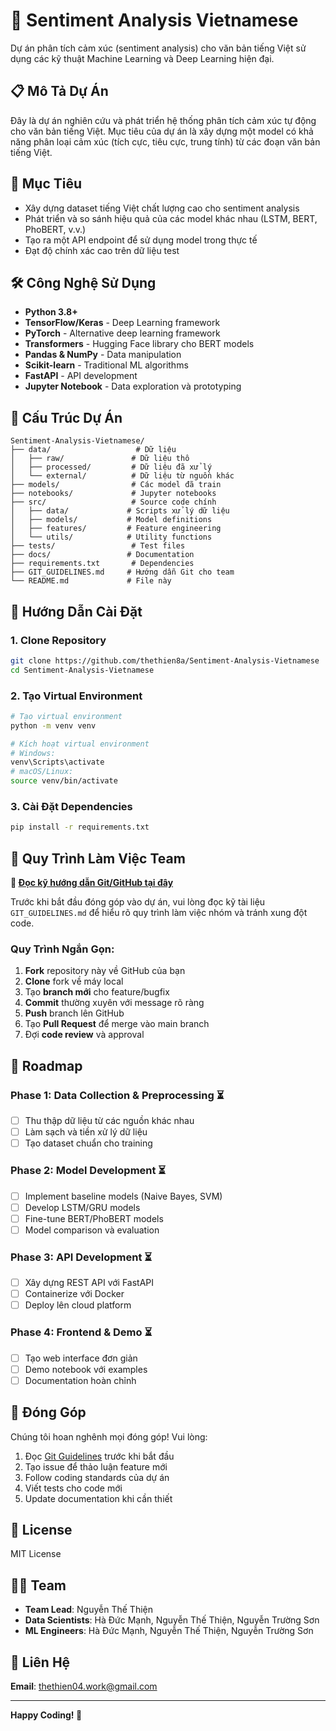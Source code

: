 # 🚀 Sentiment Analysis Vietnamese

Dự án phân tích cảm xúc (sentiment analysis) cho văn bản tiếng Việt sử dụng các kỹ thuật Machine Learning và Deep Learning hiện đại.

## 📋 Mô Tả Dự Án

Đây là dự án nghiên cứu và phát triển hệ thống phân tích cảm xúc tự động cho văn bản tiếng Việt. Mục tiêu của dự án là xây dựng một model có khả năng phân loại cảm xúc (tích cực, tiêu cực, trung tính) từ các đoạn văn bản tiếng Việt.

## 🎯 Mục Tiêu

- Xây dựng dataset tiếng Việt chất lượng cao cho sentiment analysis
- Phát triển và so sánh hiệu quả của các model khác nhau (LSTM, BERT, PhoBERT, v.v.)
- Tạo ra một API endpoint để sử dụng model trong thực tế
- Đạt độ chính xác cao trên dữ liệu test

## 🛠️ Công Nghệ Sử Dụng

- **Python 3.8+**
- **TensorFlow/Keras** - Deep Learning framework
- **PyTorch** - Alternative deep learning framework  
- **Transformers** - Hugging Face library cho BERT models
- **Pandas & NumPy** - Data manipulation
- **Scikit-learn** - Traditional ML algorithms
- **FastAPI** - API development
- **Jupyter Notebook** - Data exploration và prototyping

## 📁 Cấu Trúc Dự Án

``` DEMO CẤU TRÚC DỰ ÁN
Sentiment-Analysis-Vietnamese/
├── data/                   # Dữ liệu
│   ├── raw/               # Dữ liệu thô
│   ├── processed/         # Dữ liệu đã xử lý
│   └── external/          # Dữ liệu từ nguồn khác
├── models/                # Các model đã train
├── notebooks/             # Jupyter notebooks
├── src/                   # Source code chính
│   ├── data/             # Scripts xử lý dữ liệu
│   ├── models/           # Model definitions
│   ├── features/         # Feature engineering
│   └── utils/            # Utility functions
├── tests/                 # Test files
├── docs/                 # Documentation
├── requirements.txt       # Dependencies
├── GIT_GUIDELINES.md     # Hướng dẫn Git cho team
└── README.md             # File này
```

## 🚀 Hướng Dẫn Cài Đặt

### 1. Clone Repository

```bash
git clone https://github.com/thethien8a/Sentiment-Analysis-Vietnamese
cd Sentiment-Analysis-Vietnamese
```

### 2. Tạo Virtual Environment

```bash
# Tạo virtual environment
python -m venv venv

# Kích hoạt virtual environment
# Windows:
venv\Scripts\activate
# macOS/Linux:
source venv/bin/activate
```

### 3. Cài Đặt Dependencies

```bash
pip install -r requirements.txt
```

## 👥 Quy Trình Làm Việc Team

**📖 [Đọc kỹ hướng dẫn Git/GitHub tại đây](GIT_GUIDELINES.md)**

Trước khi bắt đầu đóng góp vào dự án, vui lòng đọc kỹ tài liệu `GIT_GUIDELINES.md` để hiểu rõ quy trình làm việc nhóm và tránh xung đột code.

### Quy Trình Ngắn Gọn:

1. **Fork** repository này về GitHub của bạn
2. **Clone** fork về máy local
3. Tạo **branch mới** cho feature/bugfix
4. **Commit** thường xuyên với message rõ ràng
5. **Push** branch lên GitHub
6. Tạo **Pull Request** để merge vào main branch
7. Đợi **code review** và approval

## 🎯 Roadmap

### Phase 1: Data Collection & Preprocessing ⏳
- [ ] Thu thập dữ liệu từ các nguồn khác nhau
- [ ] Làm sạch và tiền xử lý dữ liệu
- [ ] Tạo dataset chuẩn cho training

### Phase 2: Model Development ⏳
- [ ] Implement baseline models (Naive Bayes, SVM)
- [ ] Develop LSTM/GRU models
- [ ] Fine-tune BERT/PhoBERT models
- [ ] Model comparison và evaluation

### Phase 3: API Development ⏳
- [ ] Xây dựng REST API với FastAPI
- [ ] Containerize với Docker
- [ ] Deploy lên cloud platform

### Phase 4: Frontend & Demo ⏳
- [ ] Tạo web interface đơn giản
- [ ] Demo notebook với examples
- [ ] Documentation hoàn chỉnh

## 🤝 Đóng Góp

Chúng tôi hoan nghênh mọi đóng góp! Vui lòng:

1. Đọc [Git Guidelines](GIT_GUIDELINES.md) trước khi bắt đầu
2. Tạo issue để thảo luận feature mới
3. Follow coding standards của dự án
4. Viết tests cho code mới
5. Update documentation khi cần thiết

## 📄 License

MIT License

## 👨‍💻 Team

- **Team Lead**: Nguyễn Thế Thiện
- **Data Scientists**: Hà Đức Mạnh, Nguyễn Thế Thiện, Nguyễn Trường Sơn
- **ML Engineers**: Hà Đức Mạnh, Nguyễn Thế Thiện, Nguyễn Trường Sơn

## 📧 Liên Hệ

**Email**: thethien04.work@gmail.com

---

**Happy Coding! 🎉**